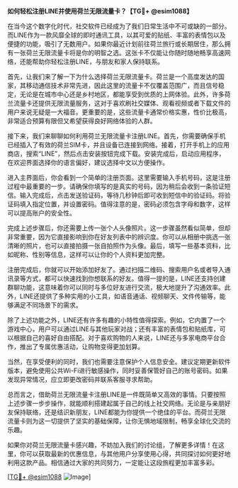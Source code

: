 **如何轻松注册LINE并使用荷兰无限流量卡？【TG💪+ @esim1088】**

在当今这个数字化时代，社交软件已经成为了我们日常生活中不可或缺的一部分。而LINE作为一款风靡全球的即时通讯工具，以其可爱的贴纸、丰富的表情包以及便捷的功能，吸引了无数用户。如果你最近计划前往荷兰旅行或长期居住，那么拥有一张荷兰无限流量卡将是你的明智之选。这张卡不仅能让你随时随地畅享高速网络，还能帮助你轻松注册LINE，与朋友和家人保持联系。

首先，让我们来了解一下为什么选择荷兰无限流量卡。荷兰是一个高度发达的国家，其移动通信技术非常先进，因此这里的流量卡不仅覆盖范围广，而且信号稳定，无论是在城市中心还是乡村地区，都能享受到优质的上网体验。此外，许多荷兰流量卡还提供无限流量服务，这对于喜欢刷社交媒体、观看视频或者下载文件的用户来说无疑是一大福音。更重要的是，这些流量卡通常价格实惠，性价比极高，非常适合预算有限但又希望获得良好网络体验的人群。

接下来，我们来聊聊如何利用荷兰无限流量卡注册LINE。首先，你需要确保手机已经插入了有效的荷兰SIM卡，并且设备已连接到网络。接着，打开手机上的应用商店，搜索“LINE”，然后点击安装按钮完成下载。安装完成后，启动应用程序，在欢迎界面选择你的语言偏好，建议选择中文以方便操作。

进入主界面后，你会看到一个简单的注册页面。这里需要输入手机号码，这是注册过程中最重要的一步。请确保你填写的是真实的号码，因为稍后会收到一条验证短信。输入完成后，点击发送验证码，等待几秒钟后即可收到短信中的验证码。将验证码填入指定位置，并设置密码。值得注意的是，密码必须包含字母和数字，这样可以提高账户的安全性。

完成上述步骤后，你还需要上传一张个人头像照片。这一步骤虽然看似简单，但却非常重要，因为它直接影响到你在好友列表中的辨识度。你可以从相册中挑选一张清晰的照片，也可以直接拍摄一张自拍照作为头像。最后，填写一些基本资料，比如昵称、性别等信息，这样可以让你的个人资料更加完整。

注册完成后，你就可以开始添加好友了。通过扫描二维码、搜索用户名或者导入通讯录等方式，都可以快速找到你想联系的好友。值得一提的是，LINE还支持创建群聊功能，这意味着你可以同时与多位好友进行交流，极大地提升了沟通效率。此外，LINE还提供了多种实用的小工具，如语音通话、视频聊天、文件传输等，能够满足不同场景下的需求。

除了上述功能之外，LINE还有许多有趣的小特性值得探索。例如，它内置了一个游戏中心，用户可以通过LINE与其他玩家对战；还有丰富的表情包和贴纸库，可以根据自己的喜好自由搭配。对于喜欢购物的人来说，LINE还与多家电商平台合作，推出了专属优惠活动，让购物变得更加划算。

当然，在享受便利的同时，我们也需要注意保护个人信息安全。建议定期更新软件版本，避免使用公共Wi-Fi进行敏感操作，同时妥善保管好自己的账号密码。如果发现异常情况，应立即更改密码并联系客服寻求帮助。

总而言之，借助荷兰无限流量卡注册LINE是一件既简单又高效的事情。只要按照上述步骤一步步操作，就能顺利搭建起属于自己的线上社交网络。无论是与亲朋好友保持联络，还是结识新朋友，LINE都能为你提供一个绝佳的平台。而荷兰无限流量卡则为这一切提供了坚实的基础保障，让你无惧地域限制，畅享全球化交流的乐趣。

如果你对荷兰无限流量卡感兴趣，不妨加入我们的讨论组，了解更多详情！在这里，你可以获取最新的优惠信息，与其他用户分享使用心得，共同探讨如何更好地利用这款产品。相信通过大家的共同努力，一定能让这段旅程更加丰富多彩。

[[TG💪+ @esim1088](https://t.me/s/esim1088) ![Image](https://i.postimg.cc/4NQfJmqS/Snipaste-2025-05-13-00-14-12.png)]